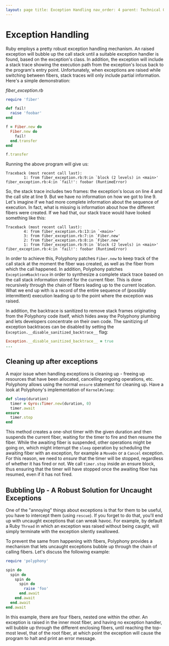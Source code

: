 ```yaml
---
layout: page title: Exception Handling nav_order: 4 parent: Technical Overview
---
```

# Exception Handling

Ruby employs a pretty robust exception handling mechanism. An raised exception
will bubble up the call stack until a suitable exception handler is found, based
on the exception's class. In addition, the exception will include a stack trace
showing the execution path from the exception's locus back to the program's
entry point. Unfortunately, when exceptions are raised while switching between
fibers, stack traces will only include partial information. Here's a simple
demonstration:

_fiber\_exception.rb_

```ruby
require 'fiber'

def fail!
  raise 'foobar'
end

f = Fiber.new do
  Fiber.new do
    fail!
  end.transfer
end

f.transfer
```

Running the above program will give us:

```text
Traceback (most recent call last):
        1: from fiber_exception.rb:9:in `block (2 levels) in <main>'
fiber_exception.rb:4:in `fail!': foobar (RuntimeError)
```

So, the stack trace includes two frames: the exception's locus on line 4 and the
call site at line 9. But we have no information on how we got to line 9. Let's
imagine if we had more complete information about the sequence of execution. In
fact, what is missing is information about how the different fibers were
created. If we had that, our stack trace would have looked something like this:

```text
Traceback (most recent call last):
        4: from fiber_exception.rb:13:in `<main>'
        3: from fiber_exception.rb:7:in `Fiber.new'
        2: from fiber_exception.rb:8:in `Fiber.new'
        1: from fiber_exception.rb:9:in `block (2 levels) in <main>'
fiber_exception.rb:4:in `fail!': foobar (RuntimeError)
```

In order to achieve this, Polyphony patches `Fiber.new` to keep track of the
call stack at the moment the fiber was created, as well as the fiber from which
the call happened. In addition, Polyphony patches `Exception#backtrace` in order
to synthesize a complete stack trace based on the call stack information stored
for the current fiber. This is done recursively through the chain of fibers
leading up to the current location. What we end up with is a record of the
entire sequence of \(possibly intermittent\) execution leading up to the point
where the exception was raised.

In addition, the backtrace is sanitized to remove stack frames originating from
the Polyphony code itself, which hides away the Polyphony plumbing and lets
developers concentrate on their own code. The sanitizing of exception backtraces
can be disabled by setting the `Exception.__disable_sanitized_backtrace__` flag:

```ruby
Exception.__disable_sanitized_backtrace__ = true
...
```

## Cleaning up after exceptions

A major issue when handling exceptions is cleaning up - freeing up resources
that have been allocated, cancelling ongoing operations, etc. Polyphony allows
using the normal `ensure` statement for cleaning up. Have a look at Polyphony's
implementation of `Kernel#sleep`:

```ruby
def sleep(duration)
  timer = Gyro::Timer.new(duration, 0)
  timer.await
ensure
  timer.stop
end
```

This method creates a one-shot timer with the given duration and then suspends
the current fiber, waiting for the timer to fire and then resume the fiber.
While the awaiting fiber is suspended, other operations might be going on, which
might interrupt the `sleep` operation by scheduling the awaiting fiber with an
exception, for example a `MoveOn` or a `Cancel` exception. For this reason, we
need to _ensure_ that the timer will be stopped, regardless of whether it has
fired or not. We call `timer.stop` inside an ensure block, thus ensuring that
the timer will have stopped once the awaiting fiber has resumed, even if it has
not fired.

## Bubbling Up - A Robust Solution for Uncaught Exceptions

One of the "annoying" things about exceptions is that for them to be useful, you
have to intercept them \(using `rescue`\). If you forget to do that, you'll end
up with uncaught exceptions that can wreak havoc. For example, by default a Ruby
`Thread` in which an exception was raised without being caught, will simply
terminate with the exception silently swallowed.

To prevent the same from happening with fibers, Polyphony provides a mechanism
that lets uncaught exceptions bubble up through the chain of calling fibers.
Let's discuss the following example:

```ruby
require 'polyphony'

spin do
  spin do
    spin do
      spin do
        raise 'foo'
      end.await
    end.await
  end.await
end.await
```

In this example, there are four fibers, nested one within the other. An
exception is raised in the inner most fiber, and having no exception handler,
will bubble up through the different enclosing fibers, until reaching the
top-most level, that of the root fiber, at which point the exception will cause
the program to halt and print an error message.

